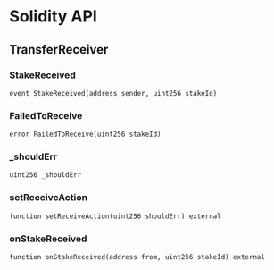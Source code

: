 # Solidity API

## TransferReceiver

### StakeReceived

```solidity
event StakeReceived(address sender, uint256 stakeId)
```

### FailedToReceive

```solidity
error FailedToReceive(uint256 stakeId)
```

### _shouldErr

```solidity
uint256 _shouldErr
```

### setReceiveAction

```solidity
function setReceiveAction(uint256 shouldErr) external
```

### onStakeReceived

```solidity
function onStakeReceived(address from, uint256 stakeId) external
```

